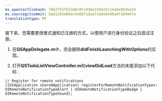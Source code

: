 ```yaml
---
ms.openlocfilehash: 78b2753f623d0c87c916e310d2dc14a8e9036a54
ms.sourcegitcommit: bab1265d669c3e6871daa7cb8a5640a47104947a
translationtype: MT
---
```


接下来，您需要更改推式通知已注册的方式，以便用户进行身份验证之后尝试注册。

1. 在**QSAppDelegate.m**中，完全删除**didFinishLaunchingWithOptions**的实现。

2. 打开**QSTodoListViewController.m**和**viewDidLoad**方法的末尾添加以下代码︰

```
// Register for remote notifications
[[UIApplication sharedApplication] registerForRemoteNotificationTypes:
UIRemoteNotificationTypeAlert | UIRemoteNotificationTypeBadge | UIRemoteNotificationTypeSound];
```
